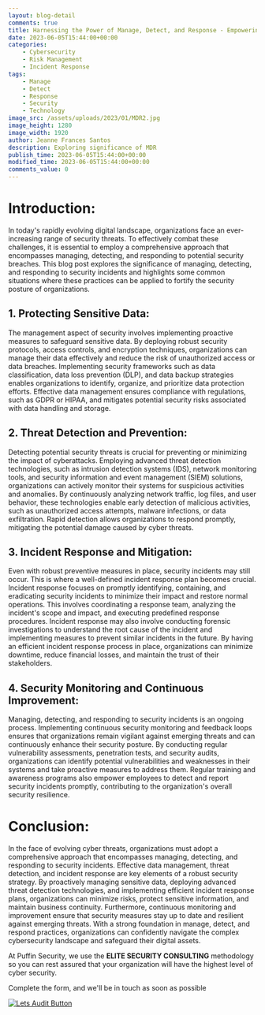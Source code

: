 ```yaml
---
layout: blog-detail
comments: true
title: Harnessing the Power of Manage, Detect, and Response - Empowering Effective Solutions in Modern Challenges
date: 2023-06-05T15:44:00+00:00
categories:
    - Cybersecurity
    - Risk Management
    - Incident Response
tags:
    - Manage
    - Detect
    - Response
    - Security
    - Technology
image_src: /assets/uploads/2023/01/MDR2.jpg
image_height: 1280
image_width: 1920
author: Jeanne Frances Santos
description: Exploring significance of MDR
publish_time: 2023-06-05T15:44:00+00:00
modified_time: 2023-06-05T15:44:00+00:00
comments_value: 0
--- 
```

# **Introduction:**

In today's rapidly evolving digital landscape, organizations face an ever-increasing range of security threats. To effectively combat these challenges, it is essential to employ a comprehensive approach that encompasses managing, detecting, and responding to potential security breaches. This blog post explores the significance of managing, detecting, and responding to security incidents and highlights some common situations where these practices can be applied to fortify the security posture of organizations.

## **1. Protecting Sensitive Data:**
The management aspect of security involves implementing proactive measures to safeguard sensitive data. By deploying robust security protocols, access controls, and encryption techniques, organizations can manage their data effectively and reduce the risk of unauthorized access or data breaches. Implementing security frameworks such as data classification, data loss prevention (DLP), and data backup strategies enables organizations to identify, organize, and prioritize data protection efforts. Effective data management ensures compliance with regulations, such as GDPR or HIPAA, and mitigates potential security risks associated with data handling and storage.

## **2. Threat Detection and Prevention:**
Detecting potential security threats is crucial for preventing or minimizing the impact of cyberattacks. Employing advanced threat detection technologies, such as intrusion detection systems (IDS), network monitoring tools, and security information and event management (SIEM) solutions, organizations can actively monitor their systems for suspicious activities and anomalies. By continuously analyzing network traffic, log files, and user behavior, these technologies enable early detection of malicious activities, such as unauthorized access attempts, malware infections, or data exfiltration. Rapid detection allows organizations to respond promptly, mitigating the potential damage caused by cyber threats.

## **3. Incident Response and Mitigation:**
Even with robust preventive measures in place, security incidents may still occur. This is where a well-defined incident response plan becomes crucial. Incident response focuses on promptly identifying, containing, and eradicating security incidents to minimize their impact and restore normal operations. This involves coordinating a response team, analyzing the incident's scope and impact, and executing predefined response procedures. Incident response may also involve conducting forensic investigations to understand the root cause of the incident and implementing measures to prevent similar incidents in the future. By having an efficient incident response process in place, organizations can minimize downtime, reduce financial losses, and maintain the trust of their stakeholders.

## **4. Security Monitoring and Continuous Improvement:**
Managing, detecting, and responding to security incidents is an ongoing process. Implementing continuous security monitoring and feedback loops ensures that organizations remain vigilant against emerging threats and can continuously enhance their security posture. By conducting regular vulnerability assessments, penetration tests, and security audits, organizations can identify potential vulnerabilities and weaknesses in their systems and take proactive measures to address them. Regular training and awareness programs also empower employees to detect and report security incidents promptly, contributing to the organization's overall security resilience.

# **Conclusion:**

In the face of evolving cyber threats, organizations must adopt a comprehensive approach that encompasses managing, detecting, and responding to security incidents. Effective data management, threat detection, and incident response are key elements of a robust security strategy. By proactively managing sensitive data, deploying advanced threat detection technologies, and implementing efficient incident response plans, organizations can minimize risks, protect sensitive information, and maintain business continuity. Furthermore, continuous monitoring and improvement ensure that security measures stay up to date and resilient against emerging threats. With a strong foundation in manage, detect, and respond practices, organizations can confidently navigate the complex cybersecurity landscape and safeguard their digital assets.



At Puffin Security, we use the **ELITE SECURITY CONSULTING** methodology so you can rest assured that your organization will have the highest level of cyber security. 

Complete the form, and we'll be in touch as soon as possible

[![Lets Audit Button](/assets/uploads/2023/01/Puffin-security-blog-button-lest-audit-2.jpg 'lets Audit Button')](https://hub.puffinsecurity.com/mdr-your-own-team-of-security-experts)
